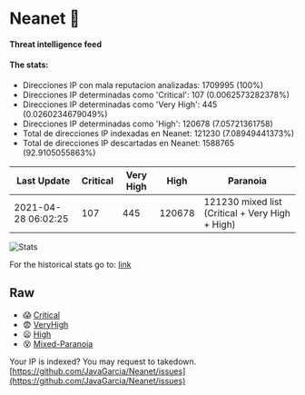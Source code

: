 # Neanet :hocho:
#### Threat intelligence feed
#### The stats:

- Direcciones IP con mala reputacion analizadas: 1709995 (100%)
- Direcciones IP determinadas como 'Critical':  107 (0.0062573282378%)
- Direcciones IP determinadas como 'Very High':  445 (0.0260234679049%)
- Direcciones IP determinadas como 'High':  120678 (7.05721361758)
- Total de direcciones IP indexadas en Neanet:  121230 (7.08949441373%)
- Total de direcciones IP descartadas en Neanet:  1588765 (92.9105055863%)

| Last Update | Critical | Very High | High | Paranoia |
| --- | --- | --- | --- | --- |
| 2021-04-28 06:02:25 | 107 | 445 | 120678 | 121230 mixed list (Critical + Very High + High)|

![Stats](https://docs.google.com/spreadsheets/d/e/2PACX-1vSnaNMIXVabIpDJjufMlzH7poXnshF3mgd8Is1g9ytUEzVsP5my4Trn8f-xkoLLQ38xpL3HtmUexLo6/pubchart?oid=501124687&format=image)

For the historical stats go to: [link](/stats.csv)
## Raw
- :scream: [Critical](https://raw.githubusercontent.com/JavaGarcia/Neanet/master/blacklists/neanet_critical.txt)
- :fearful: [VeryHigh](https://raw.githubusercontent.com/JavaGarcia/Neanet/master/blacklists/neanet_veryHigh.txtt)
- :frowning: [High](https://raw.githubusercontent.com/JavaGarcia/Neanet/master/blacklists/neanet_high.txt)
- :dizzy_face: [Mixed-Paranoia](https://raw.githubusercontent.com/JavaGarcia/Neanet/master/blacklists/neanet_all.txt)


Your IP is indexed? You may request to takedown. [https://github.com/JavaGarcia/Neanet/issues](https://github.com/JavaGarcia/Neanet/issues)




















































































































































































































































































































































































































































































































































































































































































































































































































































































































































































































































































































































































































































































































































































































































































































































































































































































































































































































































































































































































































































































































































































































































































































































































































































































































































































































































































































































































































































































































































































































































































































































































































































































































































































































































































































































































































































































































































































































































































































































































































































































































































































































































































































































































































































































































































































































































































































































































































































































































































































































































































































































































































































































































































































































































































































































































































































































































































































































































































































































































































































































































































